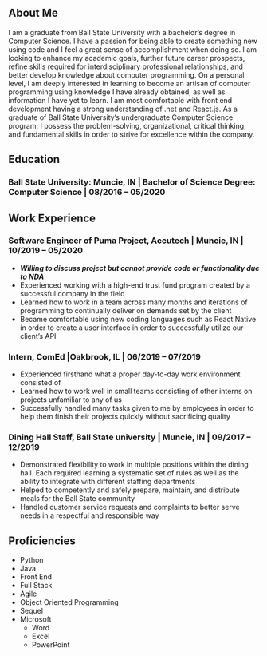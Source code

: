 ## About Me
I am a graduate from Ball State University with a bachelor’s degree in Computer Science.  I have a passion for being able to create something new using code and I feel a great sense of accomplishment when doing so.  I am looking to enhance my academic goals, further future career prospects, refine skills required for interdisciplinary professional relationships, and better develop knowledge about computer programming.  On a personal level, I am deeply interested in learning to become an artisan of computer programming using knowledge I have already obtained, as well as information I have yet to learn.  I am most comfortable with front end development having a strong understanding of .net and React.js.  As a graduate of Ball State University’s undergraduate Computer Science program, I possess the problem-solving, organizational, critical thinking, and fundamental skills in order to strive for excellence within the company. 

## Education
### Ball State University: Muncie, IN  |  Bachelor of Science Degree: Computer Science  |  08/2016 – 05/2020

## Work Experience
### Software Engineer of Puma Project, Accutech | Muncie, IN | 10/2019 – 05/2020
* ***Willing to discuss project but cannot provide code or functionality due to NDA***
* Experienced working with a high-end trust fund program created by a successful company in the field
* Learned how to work in a team across many months and iterations of programming to continually deliver on demands set by the client
* Became comfortable using new coding languages such as React Native in order to create a user interface in order to successfully utilize our client’s API

### Intern, ComEd |Oakbrook, IL | 06/2019 – 07/2019
* Experienced firsthand what a proper day-to-day work environment consisted of
* Learned how to work well in small teams consisting of other interns on projects unfamiliar to any of us
* Successfully handled many tasks given to me by employees in order to help them finish their projects quickly without sacrificing quality

### Dining Hall Staff, Ball State university | Muncie, IN | 09/2017 – 12/2019
* Demonstrated flexibility to work in multiple positions within the dining hall.  Each required learning a systematic set of rules as well as the ability to integrate with different staffing departments
* Helped to competently and safely prepare, maintain, and distribute meals for the Ball State community
* Handled customer service requests and complaints to better serve needs in a respectful and responsible way

## Proficiencies
* Python
* Java
* Front End
* Full Stack
* Agile
* Object Oriented Programming
* Sequel
* Microsoft
  * Word
  * Excel
  * PowerPoint
